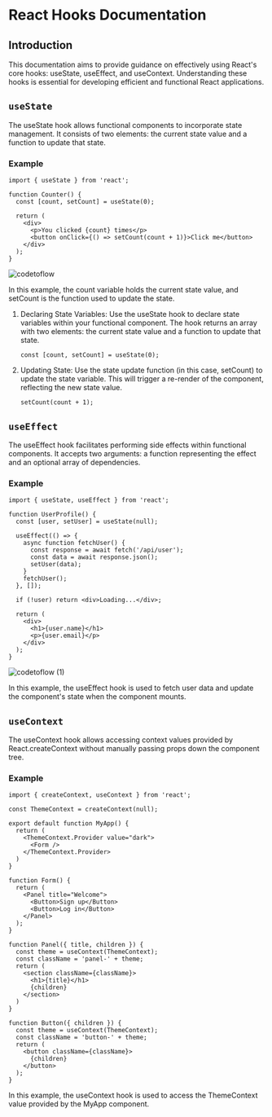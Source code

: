 # React Hooks Documentation
## **Introduction**
This documentation aims to provide guidance on effectively using React's core hooks: useState, useEffect, and useContext. Understanding these hooks is essential for developing efficient and functional React applications.

## `useState`
The useState hook allows functional components to incorporate state management. It consists of two elements: the current state value and a function to update that state.

### Example
```react
import { useState } from 'react';

function Counter() {
  const [count, setCount] = useState(0);

  return (
    <div>
      <p>You clicked {count} times</p>
      <button onClick={() => setCount(count + 1)}>Click me</button>
    </div>
  );
}
```
![codetoflow](https://github.com/akkm9120/sctp02-react-/assets/150890227/8b685a7c-dc7b-4603-872c-97f61d6caad3)



In this example, the count variable holds the current state value, and setCount is the function used to update the state.
1. Declaring State Variables: Use the useState hook to declare state variables within your functional component. The hook returns an array with two elements: the current state value and a function to update that state.
   ```react
   const [count, setCount] = useState(0);
   ```
2. Updating State: Use the state update function (in this case, setCount) to update the state variable. This will trigger a re-render of the component, reflecting the new state value.
    ```react
    setCount(count + 1);
    ```


## `useEffect`
The useEffect hook facilitates performing side effects within functional components. It accepts two arguments: a function representing the effect and an optional array of dependencies.

### Example
```react
import { useState, useEffect } from 'react';

function UserProfile() {
  const [user, setUser] = useState(null);

  useEffect(() => {
    async function fetchUser() {
      const response = await fetch('/api/user');
      const data = await response.json();
      setUser(data);
    }
    fetchUser();
  }, []);

  if (!user) return <div>Loading...</div>;

  return (
    <div>
      <h1>{user.name}</h1>
      <p>{user.email}</p>
    </div>
  );
}
```
![codetoflow (1)](https://github.com/akkm9120/sctp02-react-/assets/150890227/f200185a-a85c-4019-8b8b-486b20f8ff1c)

In this example, the useEffect hook is used to fetch user data and update the component's state when the component mounts.

## `useContext`
The useContext hook allows accessing context values provided by React.createContext without manually passing props down the component tree.

### Example
```react
import { createContext, useContext } from 'react';

const ThemeContext = createContext(null);

export default function MyApp() {
  return (
    <ThemeContext.Provider value="dark">
      <Form />
    </ThemeContext.Provider>
  )
}

function Form() {
  return (
    <Panel title="Welcome">
      <Button>Sign up</Button>
      <Button>Log in</Button>
    </Panel>
  );
}

function Panel({ title, children }) {
  const theme = useContext(ThemeContext);
  const className = 'panel-' + theme;
  return (
    <section className={className}>
      <h1>{title}</h1>
      {children}
    </section>
  )
}

function Button({ children }) {
  const theme = useContext(ThemeContext);
  const className = 'button-' + theme;
  return (
    <button className={className}>
      {children}
    </button>
  );
}
```
In this example, the useContext hook is used to access the ThemeContext value provided by the MyApp component.


